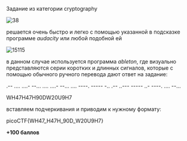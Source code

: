 Задание из категории cryptography

![38](https://user-images.githubusercontent.com/62514703/167253254-072b7a00-59db-4101-b936-7e775b14f126.JPG)

решается очень быстро и легко с помощью указанной в подсказке программе *audacity* или любой подобной ей

![15115](https://user-images.githubusercontent.com/62514703/167253491-850f98cf-419d-4eb3-93b3-c78ff02a7fae.JPG)

в данном случае используется программа *ableton*, где визуально представляются серии коротких и длинных сигналов, которые с помощью обычного ручного перевода дают ответ на задание:

.-- .... ....- --... .... ....- --... .... ----. ----- -.. .-- ..--- ----- ..- ----. .... --...

WH47H47H90DW20U9H7

вставляем подчеркивания и приводим к нужному формату:

picoCTF{WH47_H47H_90D_W20U9H7}

**+100 баллов**

